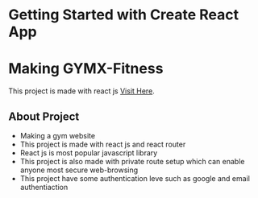 # Getting Started with Create React App

# Making GYMX-Fitness

This project is made with react js [Visit Here](https://gymx-fitness.web.app/).

## About Project

- Making a gym website
- This project is made with react js and react router
- React js is most popular javascript library
- This project is also made with private route setup which can enable anyone most secure web-browsing
- This project have some authentication leve such as google and email authentiaction
